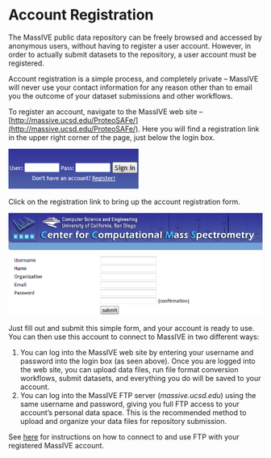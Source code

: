 # Account Registration

The MassIVE public data repository can be freely browsed and accessed by anonymous users, without having to register a user account. However, in order to actually submit datasets to the repository, a user account must be registered.

Account registration is a simple process, and completely private – MassIVE will never use your contact information for any reason other than to email you the outcome of your dataset submissions and other workflows.

To register an account, navigate to the MassIVE web site – [http://massive.ucsd.edu/ProteoSAFe/](http://massive.ucsd.edu/ProteoSAFe/). Here you will find a registration link in the upper right corner of the page, just below the login box.

![](img/account_registration/MassIVE_login_box.png)

Click on the registration link to bring up the account registration form.

![](img/account_registration/MassIVE_registration_form.png)

Just fill out and submit this simple form, and your account is ready to use. You can then use this account to connect to MassIVE in two different ways:

1. You can log into the MassIVE web site by entering your username and password into the login box (as seen above). Once you are logged into the web site, you can upload data files, run file format conversion workflows, submit datasets, and everything you do will be saved to your account.
1. You can log into the MassIVE FTP server (_massive.ucsd.edu_) using the same username and password, giving you full FTP access to your account’s personal data space. This is the recommended method to upload and organize your data files for repository submission.

See [here](upload_data.md) for instructions on how to connect to and use FTP with your registered MassIVE account.
